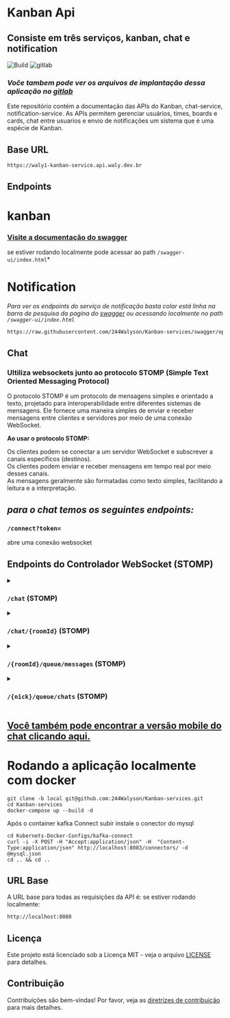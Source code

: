# Kanban Api
## Consiste em três serviços, kanban, chat e notification 

![Build](https://img.shields.io/badge/build-passing-brightgreen)
![gitlab](https://img.shields.io/badge/logo-gitlab-blue?logo=gitlab)

### *Voĉe tambem pode ver os arquivos de implantação dessa aplicação no [gitlab](https://gitlab.com/waly1)*

Este repositório contém a documentação das APIs do Kanban, chat-service, notification-service. As APIs permitem gerenciar usuários, times, boards e cards, chat entre usuarios e envio de notificações um sistema que é uma espécie de Kanban.

## Base URL

    https://waly1-kanban-service.api.waly.dev.br

Endpoints
---------

# kanban
### [Visite a documentação do swagger](https://244walyson.github.io/Kanban-services/)   
se estiver rodando localmente pode acessar ao path `/swagger-ui/index.html`*

# Notification
*Para ver os endpoints do serviço de notificação basta colar está linha na barra de pesquisa da pagina do [swagger](https://244walyson.github.io/Kanban-services/) ou acessando localmente no path `/swagger-ui/index.html`*
```sh
https://raw.githubusercontent.com/244Walyson/Kanban-services/swagger/open-api-notification.json
```
## Chat

### Ultiliza websockets junto ao protocolo STOMP (Simple Text Oriented Messaging Protocol)
O protocolo STOMP é um protocolo de mensagens simples e orientado a texto, projetado para interoperabilidade entre diferentes sistemas de mensagens. Ele fornece uma maneira simples de enviar e receber mensagens entre clientes e servidores por meio de uma conexão WebSocket.

**Ao usar o protocolo STOMP:**

  Os clientes podem se conectar a um servidor WebSocket e subscrever a canais específicos (destinos).  
  Os clientes podem enviar e receber mensagens em tempo real por meio desses canais.  
  As mensagens geralmente são formatadas como texto simples, facilitando a leitura e a interpretação.  

## *para o chat temos os seguintes endpoints:*

### `/connect?token=`

abre uma conexão websocket

## Endpoints do Controlador WebSocket (STOMP)
<details>
<summary><h3><code>/chat</code> (STOMP)</h3></summary>

- **Descrição:** Este endpoint recebe e processa mensagens de chat usando o protocolo STOMP.
- **Funcionalidade:**
  - Os clientes podem enviar mensagens de chat para este endpoint e recebê-las em tempo real.
- **Autorização:** Não requer autorização.

</details>

<details>
<summary><h3><code>/chat/{roomId}</code> (STOMP)</summary></h3></h2>

- **Descrição:** Este endpoint recebe e processa mensagens de chat para uma sala de chat específica usando o protocolo STOMP.
- **Parâmetros de entrada:**
  - `chatMessage`: Objeto JSON representando a mensagem de chat a ser processada.
  - `roomId`: Identificador da sala de chat para a qual a mensagem está sendo enviada.
- **Funcionalidade:**
  - Os clientes podem enviar mensagens de chat para uma sala de chat específica e recebê-las em tempo real.
- **Autorização:** Requer autenticação do usuário.

</details>

<details>
<summary><h3><code>/{roomId}/queue/messages</code> (STOMP)</h3></summary>

- **Descrição:** Neste endpoint o cliente pode se conectar para receber as Mensagens das salas de chat que ele esta participando.
- **Parâmetros de entrada:**
  - `chatMessage`: Objeto JSON representando a mensagem de chat a ser processada.
  - `roomId`: Identificador da sala de chat para a qual a mensagem está sendo enviada.
- **Funcionalidade:**
  - Os clientes recebem mensagens de chat das salas que ele participa.
- **Autorização:** Requer autenticação do usuário.

</details>

<details>
<summary><h3> <code>/{nick}/queue/chats</code> (STOMP) </h3></summary>

- **Descrição:** Neste endpoint o cliente pode se conectar para receber as atualizações das salas de chat que ele esta participando.
- **Parâmetros de entrada:**
  - `chatMessage`: Objeto JSON representando a mensagem de chat a ser processada.
  - `roomId`: Identificador da sala de chat para a qual a mensagem está sendo enviada.
- **Funcionalidade:**
  - Os clientes recebem Atualizações de chat das salas que ele participa quando.
- **Autorização:** Requer autenticação do usuário.

</details>

## [Você também pode encontrar a versão mobile do chat clicando aqui.](https://github.com/244Walyson/chat-mobile)

# Rodando a aplicação localmente com docker
```shell
git clone -b local git@github.com:244Walyson/Kanban-services.git
cd Kanban-services
docker-compose up --build -d
```
Após o container kafka Connect subir instale o conector do mysql
```shell
cd Kubernets-Docker-Configs/kafka-connect
curl -i -X POST -H "Accept:application/json" -H  "Content-Type:application/json" http://localhost:8083/connectors/ -d @mysql.json
cd .. && cd ..
```

## URL Base

A URL base para todas as requisições da API é: 
se estiver rodando localmente:
```bash
http://localhost:8080
```


## Licença

Este projeto está licenciado sob a Licença MIT - veja o arquivo [LICENSE](LICENSE) para detalhes.

## Contribuição

Contribuições são bem-vindas! Por favor, veja as [diretrizes de contribuição](CONTRIBUTING.md) para mais detalhes.

